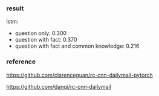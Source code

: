### result

lstm: 
- question only: 0.300
- question with fact: 0.370
- question with fact and common knowledge: 0.216




### reference

https://github.com/clarenceguan/rc-cnn-dailymail-pytorch

https://github.com/danqi/rc-cnn-dailymail